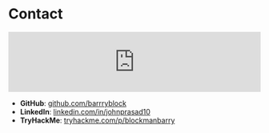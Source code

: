 # Contact

<iframe src="https://tryhackme.com/api/v2/badges/public-profile?userPublicId=852273" style='border:none;width:100%; height:120px;'></iframe>

- **GitHub**: [github.com/barrryblock](https://github.com/barrryblock)
- **LinkedIn**: [linkedin.com/in/johnprasad10](https://linkedin.com/in/johnprasad10)
- **TryHackMe**: [tryhackme.com/p/blockmanbarry](https://tryhackme.com/p/blockmanbarry)
